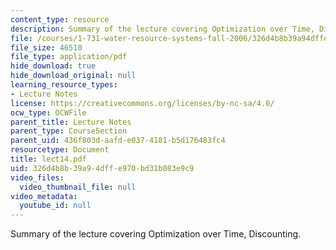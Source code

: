 ```yaml
---
content_type: resource
description: Summary of the lecture covering Optimization over Time, Discounting.
file: /courses/1-731-water-resource-systems-fall-2006/326d4b8b39a94dffe970bd31b083e9c9_lect14.pdf
file_size: 46510
file_type: application/pdf
hide_download: true
hide_download_original: null
learning_resource_types:
- Lecture Notes
license: https://creativecommons.org/licenses/by-nc-sa/4.0/
ocw_type: OCWFile
parent_title: Lecture Notes
parent_type: CourseSection
parent_uid: 436f803d-aafd-e037-4181-b5d176483fc4
resourcetype: Document
title: lect14.pdf
uid: 326d4b8b-39a9-4dff-e970-bd31b083e9c9
video_files:
  video_thumbnail_file: null
video_metadata:
  youtube_id: null
---
```

Summary of the lecture covering Optimization over Time, Discounting.